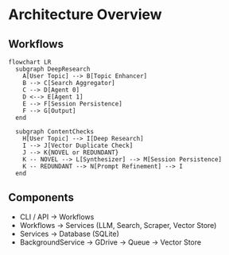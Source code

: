 # Architecture Overview

## Workflows

```mermaid
flowchart LR
  subgraph DeepResearch
    A[User Topic] --> B[Topic Enhancer]
    B --> C[Search Aggregator]
    C --> D[Agent 0]
    D <--> E[Agent 1]
    E --> F[Session Persistence]
    F --> G[Output]
  end

  subgraph ContentChecks
    H[User Topic] --> I[Deep Research]
    I --> J[Vector Duplicate Check]
    J --> K{NOVEL or REDUNDANT}
    K -- NOVEL --> L[Synthesizer] --> M[Session Persistence]
    K -- REDUNDANT --> N[Prompt Refinement] --> I
  end
```

## Components

- CLI / API → Workflows
- Workflows → Services (LLM, Search, Scraper, Vector Store)
- Services → Database (SQLite)
- BackgroundService → GDrive → Queue → Vector Store

